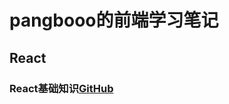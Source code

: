 # pangbooo的前端学习笔记

## React
### React基础知识[GitHub](https://github.com/pangbooo/note/blob/master/React/React%E5%9F%BA%E7%A1%80%E7%9F%A5%E8%AF%86.md)